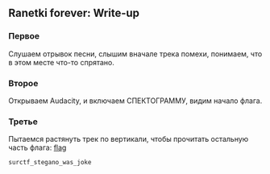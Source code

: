 ## Ranetki forever: Write-up

### Первое
Слушаем отрывок песни, слышим вначале трека помехи, понимаем, что в этом месте что-то спрятано.

### Второе
Открываем Audacity, и включаем СПЕКТОГРАММУ, видим начало флага.

### Третье
Пытаемся растянуть трек по вертикали, чтобы прочитать остальную часть флага:
[flag](ranetki.jpg)

`surctf_stegano_was_joke`
